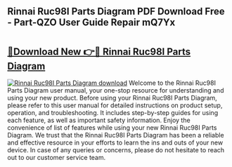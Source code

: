 ## Rinnai Ruc98I Parts Diagram PDF Download Free - Part-QZO User Guide Repair mQ7Yx

# <h2><a href="http://dfij0zt.blite.top/?on=Rinnai+Ruc98I+Parts+Diagram">🔗Download New 👉🔴 Rinnai Ruc98I Parts Diagram</a></h2>

[![Rinnai Ruc98I Parts Diagram download](https://i.imgur.com/lujVjoI.png)](http://dfij0zt.blite.top/?on=Rinnai+Ruc98I+Parts+Diagram)
Welcome to the Rinnai Ruc98I Parts Diagram user manual, your one-stop resource for understanding and using your new product. Before using your Rinnai Ruc98I Parts Diagram, please refer to this user manual for detailed instructions on product setup, operation, and troubleshooting. It includes step-by-step guides for using each feature, as well as important safety information. Enjoy the convenience of list of features while using your new Rinnai Ruc98I Parts Diagram. We trust that the Rinnai Ruc98I Parts Diagram has been a reliable and effective resource in your efforts to learn the ins and outs of your new device. In case of any queries or concerns, please do not hesitate to reach out to our customer service team.
